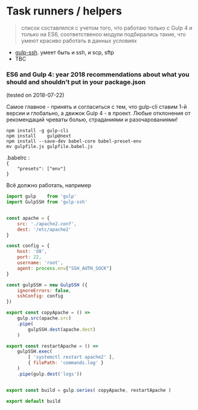 # Task runners / helpers

> список составлялся с учетом того, что работаю только с Gulp 4 и только на ES6, соответственоо модули подбирались такие, что умеют красиво работать в данных условиях
* [gulp-ssh]( https://github.com/teambition/gulp-ssh ). умеет быть и ssh, и scp, sftp 
* TBC

### ES6 and Gulp 4: year 2018 recommendations about what you should and shouldn't put in your package.json
(tested on 2018-07-22)

Самое главное - принять и согласиться с тем, что gulp-cli ставим 1-й версии и глобально, а движок Gulp 4 - в проект. 
Любые отклонения от рекомендаций чреваты болью, страданиями и разочарованиями!

`npm install -g gulp-cli`     <br>
`npm install    gulp@next`    <br>
`npm install --save-dev babel-core babel-preset-env` <br>
`mv gulpfile.js gulpfile.babel.js`  <br>

.babelrc :
` ` <br>
`{` <br>
`    "presets": ["env"]` <br>
`}` <br>

Всё должно работать, например

```javascript
import gulp    from 'gulp'
import GulpSSH from 'gulp-ssh'


const apache = {
    src: './apache2.conf',
    dest: '/etc/apache2'
}

const config = {
    host: 'd8',
    port: 22,
    username: 'root',
    agent: process.env["SSH_AUTH_SOCK"]
}

const gulpSSH = new GulpSSH ({
    ignoreErrors: false,
    sshConfig: config
})

export const copyApache = () =>
    gulp.src(apache.src)
    .pipe(
        gulpSSH.dest(apache.dest)
    )

export const restartApache = () =>
    gulpSSH.exec(
        [ 'systemctl restart apache2' ],
        { filePath: 'commands.log' }
    )
    .pipe(gulp.dest('logs'))


export const build = gulp.series( copyApache, restartApache )

export default build
```
